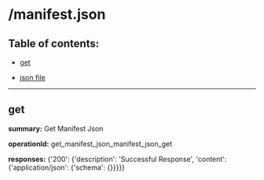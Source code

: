 # /manifest.json

## Table of contents:
- [get](#get)

- [json file](./_manifest_json.json)

---
<a name="get"></a>
## get

**summary:** Get Manifest Json

**operationId:** get_manifest_json_manifest_json_get

**responses:** {'200': {'description': 'Successful Response', 'content': {'application/json': {'schema': {}}}}}


